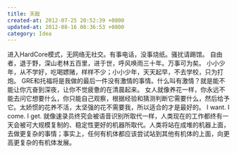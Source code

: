 ```yaml
---
title: 天敌
created-at: 2012-07-25 20:52:39 +0800
updated-at: 2012-08-16 08:36:53 +0800
category: Idea
---
```


进入HardCore模式，无网络无社交。有事电话，没事烧纸。骚扰请踢馆。
自由者，退于野，深山老林五百里，进于世，呼风唤雨三十年。万事可为矣。
小小少年，从不学好，吃喝嫖赌，样样不少；小小少年，天天起早，不去学校，只为打炮。
GRE和托福将是我做的最后一件没有激情的事情。什么叫有激情？就是能不能让你亢奋到深夜，让你不觉疲惫的在清晨起来。
女人就像养花一样，你永远不能去问它想要什么，你只能自己观察，根据经验和猜测判断它需要什么，然后给予它。太娇惯的花养不活，太坚强的花不需要我，所以适合的才是最好的。
I want. I come. I get.
就像速录员终究会被语音识别所取代一样，人类现在的工作都终有一天会被可大规模复制的、稳定性更好的机器所取代。人类将站在成堆的机器上面，去做更复杂的事情；事实上，任何有机体都应该尝试站到其他有机体的上面，向更高更复杂的有机体发展。
